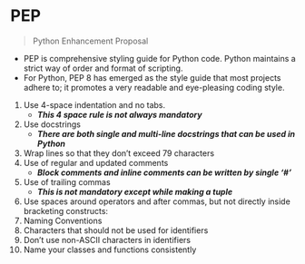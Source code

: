 # PEP
>Python Enhancement Proposal
- PEP is comprehensive styling guide for Python code. Python maintains a strict way of order and format of scripting.
- For Python, PEP 8 has emerged as the style guide that most projects adhere to; it promotes a very readable and eye-pleasing coding style.
1. Use 4-space indentation and no tabs.
   - ***This 4 space rule is not always mandatory***
2. Use docstrings
   - ***There are both single and multi-line docstrings that can be used in Python*** 
3. Wrap lines so that they don’t exceed 79 characters 
4. Use of regular and updated comments 
   - ***Block comments and inline comments can be written by single ‘#’***
5. Use of trailing commas 
   - ***This is not mandatory except while making a tuple***
6. Use spaces around operators and after commas, but not directly inside bracketing constructs:
7. Naming Conventions 
8. Characters that should not be used for identifiers 
9. Don’t use non-ASCII characters in identifiers
10. Name your classes and functions consistently
